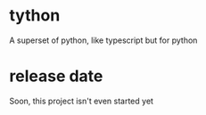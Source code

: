 # tython
A superset of python, like typescript but for python
# release date
Soon, this project isn't even started yet
